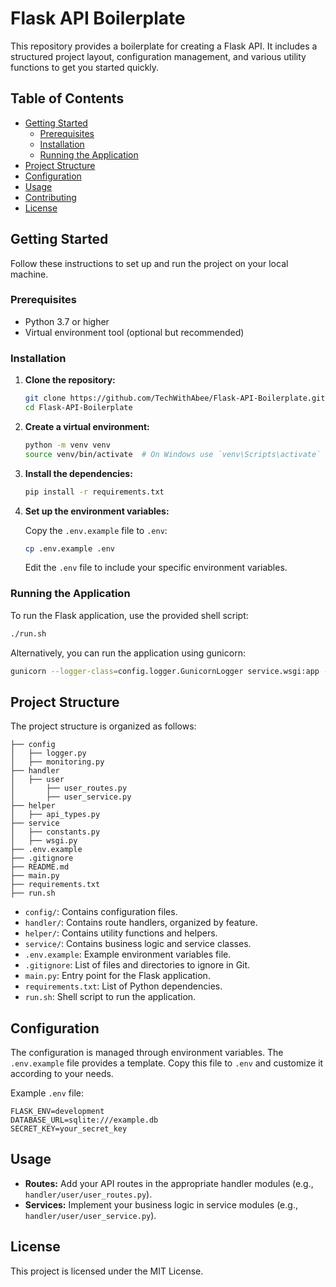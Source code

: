 # Flask API Boilerplate

This repository provides a boilerplate for creating a Flask API. It includes a structured project layout, configuration management, and various utility functions to get you started quickly.

## Table of Contents

- [Getting Started](#getting-started)
  - [Prerequisites](#prerequisites)
  - [Installation](#installation)
  - [Running the Application](#running-the-application)
- [Project Structure](#project-structure)
- [Configuration](#configuration)
- [Usage](#usage)
- [Contributing](#contributing)
- [License](#license)

## Getting Started

Follow these instructions to set up and run the project on your local machine.

### Prerequisites

- Python 3.7 or higher
- Virtual environment tool (optional but recommended)

### Installation

1. **Clone the repository:**

   ```bash
   git clone https://github.com/TechWithAbee/Flask-API-Boilerplate.git
   cd Flask-API-Boilerplate
   ```

2. **Create a virtual environment:**

   ```bash
   python -m venv venv
   source venv/bin/activate  # On Windows use `venv\Scripts\activate`
   ```

3. **Install the dependencies:**

   ```bash
   pip install -r requirements.txt
   ```

4. **Set up the environment variables:**

   Copy the `.env.example` file to `.env`:

   ```bash
   cp .env.example .env
   ```

   Edit the `.env` file to include your specific environment variables.

### Running the Application

To run the Flask application, use the provided shell script:

```bash
./run.sh
```

Alternatively, you can run the application using gunicorn:

```bash
gunicorn --logger-class=config.logger.GunicornLogger service.wsgi:app --bind 0.0.0.0:8000 --workers=1
```

## Project Structure

The project structure is organized as follows:

```
├── config
│   ├── logger.py
│   ├── monitoring.py
├── handler
│   ├── user
│       ├── user_routes.py
│       ├── user_service.py
├── helper
│   ├── api_types.py
├── service
│   ├── constants.py
│   ├── wsgi.py
├── .env.example
├── .gitignore
├── README.md
├── main.py
├── requirements.txt
├── run.sh
```

- `config/`: Contains configuration files.
- `handler/`: Contains route handlers, organized by feature.
- `helper/`: Contains utility functions and helpers.
- `service/`: Contains business logic and service classes.
- `.env.example`: Example environment variables file.
- `.gitignore`: List of files and directories to ignore in Git.
- `main.py`: Entry point for the Flask application.
- `requirements.txt`: List of Python dependencies.
- `run.sh`: Shell script to run the application.

## Configuration

The configuration is managed through environment variables. The `.env.example` file provides a template. Copy this file to `.env` and customize it according to your needs.

Example `.env` file:

```
FLASK_ENV=development
DATABASE_URL=sqlite:///example.db
SECRET_KEY=your_secret_key
```

## Usage

- **Routes:** Add your API routes in the appropriate handler modules (e.g., `handler/user/user_routes.py`).
- **Services:** Implement your business logic in service modules (e.g., `handler/user/user_service.py`).

## License

This project is licensed under the MIT License.